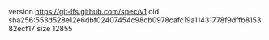 version https://git-lfs.github.com/spec/v1
oid sha256:553d528e12e6dbf02407454c98cb0978cafc19a11431778f9dffb815382ecf17
size 12855
